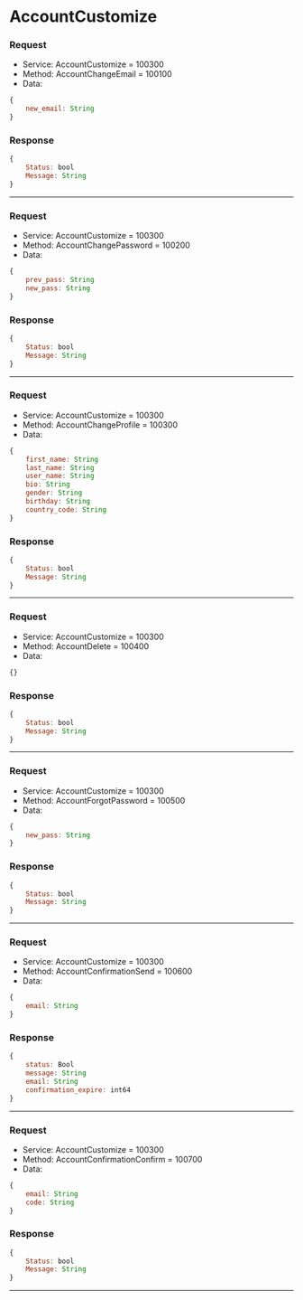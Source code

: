# AccountCustomize

### Request
- Service: AccountCustomize = 100300
- Method: AccountChangeEmail = 100100
- Data:
```javascript
{
    new_email: String
}
```

### Response
```javascript
{
    Status: bool
    Message: String
}
```
------

### Request
- Service: AccountCustomize = 100300
- Method: AccountChangePassword = 100200
- Data:
```javascript
{
    prev_pass: String
    new_pass: String
}
```

### Response
```javascript
{
    Status: bool
    Message: String
}
```
------

### Request
- Service: AccountCustomize = 100300
- Method: AccountChangeProfile = 100300
- Data:
```javascript
{
    first_name: String
    last_name: String
    user_name: String
    bio: String
    gender: String
    birthday: String
    country_code: String
}
```

### Response
```javascript
{
    Status: bool
    Message: String
}
```
------

### Request
- Service: AccountCustomize = 100300
- Method: AccountDelete = 100400
- Data:
```javascript
{}
```

### Response
```javascript
{
    Status: bool
    Message: String
}
```
------

### Request
- Service: AccountCustomize = 100300
- Method: AccountForgotPassword = 100500
- Data:
```javascript
{
    new_pass: String
}
```

### Response
```javascript
{
    Status: bool
    Message: String
}
```
------

### Request
- Service: AccountCustomize = 100300
- Method: AccountConfirmationSend = 100600
- Data:
```javascript
{
    email: String
}
```

### Response
```javascript
{
    status: Bool
    message: String
    email: String
    confirmation_expire: int64
}
```
------

### Request
- Service: AccountCustomize = 100300
- Method: AccountConfirmationConfirm = 100700
- Data:
```javascript
{
    email: String
    code: String
}
```

### Response
```javascript
{
    Status: bool
    Message: String
}
```
------